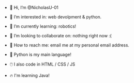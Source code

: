 - 👋 Hi, I’m @NicholasU-01
- 👀 I’m interested in: web devolpment & python.
- 🤖 I’m currently learning: robotics!
- 💞️ I’m looking to collaborate on: nothing right now :(
- 📢 How to reach me: email me at my personal email address.

- 🐍 Python is my main language!
- 🖱️ I also code in HTML / CSS / JS
- 🔥 I'm learning Java!

<!---
NicholasU-01/NicholasU-01 is a ✨ special ✨ repository because its `README.md` (this file) appears on your GitHub profile.
You can click the Preview link to take a look at your changes.
--->
